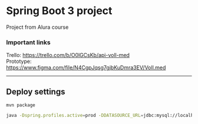 # Spring Boot 3 project

Project from Alura course

### Important links

Trello: https://trello.com/b/O0lGCsKb/api-voll-med </br>
Prototype: https://www.figma.com/file/N4CgpJqsg7gjbKuDmra3EV/Voll.med

---
## Deploy settings
`mvn package`
```sh
java -Dspring.profiles.active=prod -DDATASOURCE_URL=jdbc:mysql://localhost/vollmed -DDATASOURCE_USERNAME=root -DDATASOURCE_PASSWORD= -jar api-0.0.1-SNAPSHOT.jar
```